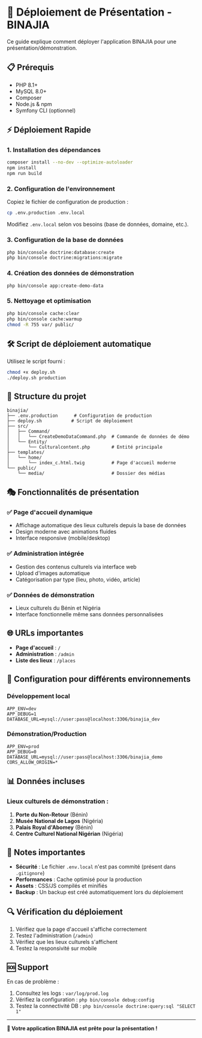 # 🚀 Déploiement de Présentation - BINAJIA

Ce guide explique comment déployer l'application BINAJIA pour une présentation/démonstration.

## 📋 Prérequis

- PHP 8.1+
- MySQL 8.0+
- Composer
- Node.js & npm
- Symfony CLI (optionnel)

## ⚡ Déploiement Rapide

### 1. Installation des dépendances

```bash
composer install --no-dev --optimize-autoloader
npm install
npm run build
```

### 2. Configuration de l'environnement

Copiez le fichier de configuration de production :

```bash
cp .env.production .env.local
```

Modifiez `.env.local` selon vos besoins (base de données, domaine, etc.).

### 3. Configuration de la base de données

```bash
php bin/console doctrine:database:create
php bin/console doctrine:migrations:migrate
```

### 4. Création des données de démonstration

```bash
php bin/console app:create-demo-data
```

### 5. Nettoyage et optimisation

```bash
php bin/console cache:clear
php bin/console cache:warmup
chmod -R 755 var/ public/
```

## 🛠️ Script de déploiement automatique

Utilisez le script fourni :

```bash
chmod +x deploy.sh
./deploy.sh production
```

## 📁 Structure du projet

```
binajia/
├── .env.production      # Configuration de production
├── deploy.sh           # Script de déploiement
├── src/
│   ├── Command/
│   │   └── CreateDemoDataCommand.php  # Commande de données de démo
│   └── Entity/
│       └── Culturalcontent.php        # Entité principale
├── templates/
│   └── home/
│       └── index_c.html.twig          # Page d'accueil moderne
└── public/
    └── media/                         # Dossier des médias
```

## 🎭 Fonctionnalités de présentation

### ✅ Page d'accueil dynamique
- Affichage automatique des lieux culturels depuis la base de données
- Design moderne avec animations fluides
- Interface responsive (mobile/desktop)

### ✅ Administration intégrée
- Gestion des contenus culturels via interface web
- Upload d'images automatique
- Catégorisation par type (lieu, photo, vidéo, article)

### ✅ Données de démonstration
- Lieux culturels du Bénin et Nigéria
- Interface fonctionnelle même sans données personnalisées

## 🌐 URLs importantes

- **Page d'accueil** : `/`
- **Administration** : `/admin`
- **Liste des lieux** : `/places`

## 🔧 Configuration pour différents environnements

### Développement local
```env
APP_ENV=dev
APP_DEBUG=1
DATABASE_URL=mysql://user:pass@localhost:3306/binajia_dev
```

### Démonstration/Production
```env
APP_ENV=prod
APP_DEBUG=0
DATABASE_URL=mysql://user:pass@localhost:3306/binajia_demo
CORS_ALLOW_ORIGIN=*
```

## 📊 Données incluses

### Lieux culturels de démonstration :
1. **Porte du Non-Retour** (Bénin)
2. **Musée National de Lagos** (Nigéria)
3. **Palais Royal d'Abomey** (Bénin)
4. **Centre Culturel National Nigérian** (Nigéria)

## 🚨 Notes importantes

- **Sécurité** : Le fichier `.env.local` n'est pas commité (présent dans `.gitignore`)
- **Performances** : Cache optimisé pour la production
- **Assets** : CSS/JS compilés et minifiés
- **Backup** : Un backup est créé automatiquement lors du déploiement

## 🔍 Vérification du déploiement

1. Vérifiez que la page d'accueil s'affiche correctement
2. Testez l'administration (`/admin`)
3. Vérifiez que les lieux culturels s'affichent
4. Testez la responsivité sur mobile

## 🆘 Support

En cas de problème :
1. Consultez les logs : `var/log/prod.log`
2. Vérifiez la configuration : `php bin/console debug:config`
3. Testez la connectivité DB : `php bin/console doctrine:query:sql "SELECT 1"`

---

**🎉 Votre application BINAJIA est prête pour la présentation !**
